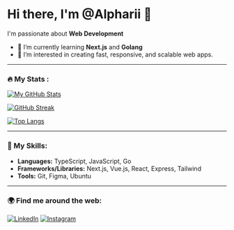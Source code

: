 # Hi there, I'm @Alpharii 👋

I'm passionate about **Web Development**

- 🌱 I’m currently learning **Next.js** and **Golang**
- 👀 I’m interested in creating fast, responsive, and scalable web apps.

---

### 🔥 My Stats :

[![My GitHub Stats](https://github-readme-stats.vercel.app/api/?username=Alpharii&count_private=true&theme=tokyonight&showicons=true)](https://github.com/Alpharii)

[![GitHub Streak](https://streak-stats.demolab.com?user=Alpharii&theme=dark&border_radius=5)](https://git.io/streak-stats)

[![Top Langs](https://github-readme-stats.vercel.app/api/top-langs/?username=Alpharii&layout=compact&theme=vision-friendly-dark)](https://github.com/anuraghazra/github-readme-stats)

---

### 🚀 My Skills:

- **Languages:** TypeScript, JavaScript, Go
- **Frameworks/Libraries:** Next.js, Vue.js, React, Express, Tailwind
- **Tools:** Git, Figma, Ubuntu

---

### 🌍 Find me around the web:
[![LinkedIn](https://img.shields.io/badge/LinkedIn-blue?logo=linkedin&logoColor=white)](https://www.linkedin.com/in/muhammadbintangalphari)
[![Instagram](https://img.shields.io/badge/Instagram-E4405F?logo=instagram&logoColor=white)](https://www.instagram.com/bintangalphari)


